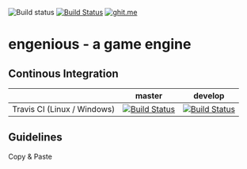 
![Build status](https://ci.appveyor.com/api/projects/status/mutv7as0ly1xynka/branch/master?svg=true) [![Build Status](https://travis-ci.org/OctoAwesome/engenious.svg?branch=master)](https://travis-ci.org/OctoAwesome/engenious) [![ghit.me](https://ghit.me/badge.svg?repo=jvbsl/engenious)](https://ghit.me/repo/jvbsl/engenious)
# engenious - a game engine

## Continous Integration

|  | master | develop |
| --- | ----- | ---- |
| Travis CI (Linux / Windows) | [![Build Status](https://travis-ci.org/engeniousproject/engenious.svg?branch=master)](https://travis-ci.org/engeniousproject/engenious) | [![Build Status](https://travis-ci.org/engeniousproject/engenious.svg?branch=develop)](https://travis-ci.org/engeniousproject/engenious)|(https://ci.appveyor.com/project/reicheltp/engenious/branch/master) |

## Guidelines
Copy & Paste

